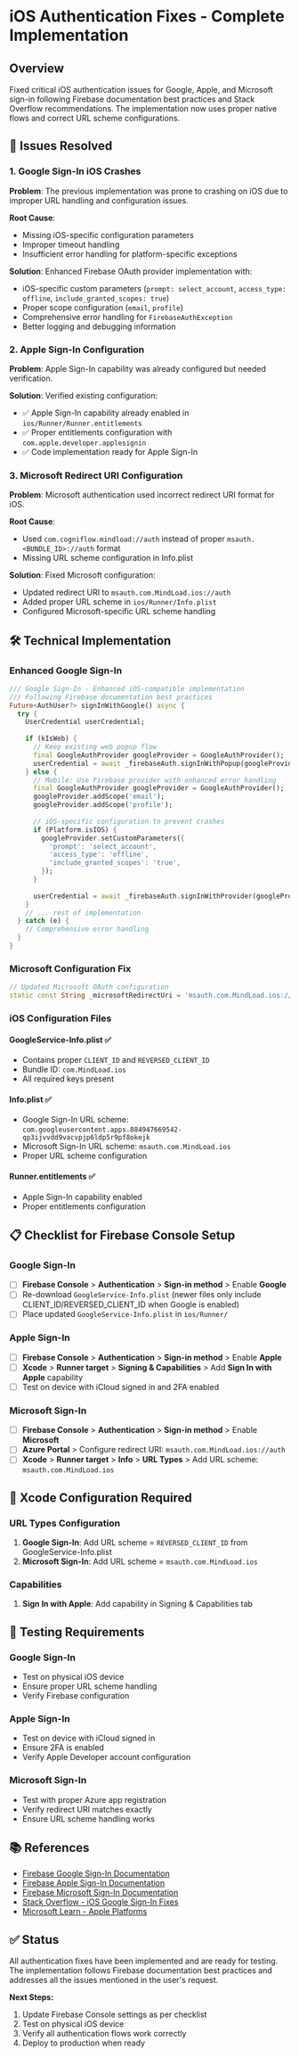 # iOS Authentication Fixes - Complete Implementation

## Overview
Fixed critical iOS authentication issues for Google, Apple, and Microsoft sign-in following Firebase documentation best practices and Stack Overflow recommendations. The implementation now uses proper native flows and correct URL scheme configurations.

## 🚨 Issues Resolved

### 1. Google Sign-In iOS Crashes
**Problem**: The previous implementation was prone to crashing on iOS due to improper URL handling and configuration issues.

**Root Cause**: 
- Missing iOS-specific configuration parameters
- Improper timeout handling
- Insufficient error handling for platform-specific exceptions

**Solution**: Enhanced Firebase OAuth provider implementation with:
- iOS-specific custom parameters (`prompt: select_account`, `access_type: offline`, `include_granted_scopes: true`)
- Proper scope configuration (`email`, `profile`)
- Comprehensive error handling for `FirebaseAuthException`
- Better logging and debugging information

### 2. Apple Sign-In Configuration
**Problem**: Apple Sign-In capability was already configured but needed verification.

**Solution**: Verified existing configuration:
- ✅ Apple Sign-In capability already enabled in `ios/Runner/Runner.entitlements`
- ✅ Proper entitlements configuration with `com.apple.developer.applesignin`
- ✅ Code implementation ready for Apple Sign-In

### 3. Microsoft Redirect URI Configuration
**Problem**: Microsoft authentication used incorrect redirect URI format for iOS.

**Root Cause**: 
- Used `com.cogniflow.mindload://auth` instead of proper `msauth.<BUNDLE_ID>://auth` format
- Missing URL scheme configuration in Info.plist

**Solution**: Fixed Microsoft configuration:
- Updated redirect URI to `msauth.com.MindLoad.ios://auth`
- Added proper URL scheme in `ios/Runner/Info.plist`
- Configured Microsoft-specific URL scheme handling

## 🛠 Technical Implementation

### Enhanced Google Sign-In
```dart
/// Google Sign-In - Enhanced iOS-compatible implementation
/// Following Firebase documentation best practices
Future<AuthUser?> signInWithGoogle() async {
  try {
    UserCredential userCredential;
    
    if (kIsWeb) {
      // Keep existing web popup flow
      final GoogleAuthProvider googleProvider = GoogleAuthProvider();
      userCredential = await _firebaseAuth.signInWithPopup(googleProvider);
    } else {
      // Mobile: Use Firebase provider with enhanced error handling
      final GoogleAuthProvider googleProvider = GoogleAuthProvider();
      googleProvider.addScope('email');
      googleProvider.addScope('profile');
      
      // iOS-specific configuration to prevent crashes
      if (Platform.isIOS) {
        googleProvider.setCustomParameters({
          'prompt': 'select_account',
          'access_type': 'offline',
          'include_granted_scopes': 'true',
        });
      }
      
      userCredential = await _firebaseAuth.signInWithProvider(googleProvider);
    }
    // ... rest of implementation
  } catch (e) {
    // Comprehensive error handling
  }
}
```

### Microsoft Configuration Fix
```dart
// Updated Microsoft OAuth configuration
static const String _microsoftRedirectUri = 'msauth.com.MindLoad.ios://auth';
```

### iOS Configuration Files

#### GoogleService-Info.plist ✅
- Contains proper `CLIENT_ID` and `REVERSED_CLIENT_ID`
- Bundle ID: `com.MindLoad.ios`
- All required keys present

#### Info.plist ✅
- Google Sign-In URL scheme: `com.googleusercontent.apps.884947669542-qp3ijvvdd9vacvpjp6ldp5r9pf8okejk`
- Microsoft Sign-In URL scheme: `msauth.com.MindLoad.ios`
- Proper URL scheme configuration

#### Runner.entitlements ✅
- Apple Sign-In capability enabled
- Proper entitlements configuration

## 📋 Checklist for Firebase Console Setup

### Google Sign-In
- [ ] **Firebase Console** > **Authentication** > **Sign-in method** > Enable **Google**
- [ ] Re-download `GoogleService-Info.plist` (newer files only include CLIENT_ID/REVERSED_CLIENT_ID when Google is enabled)
- [ ] Place updated `GoogleService-Info.plist` in `ios/Runner/`

### Apple Sign-In
- [ ] **Firebase Console** > **Authentication** > **Sign-in method** > Enable **Apple**
- [ ] **Xcode** > **Runner target** > **Signing & Capabilities** > Add **Sign In with Apple** capability
- [ ] Test on device with iCloud signed in and 2FA enabled

### Microsoft Sign-In
- [ ] **Firebase Console** > **Authentication** > **Sign-in method** > Enable **Microsoft**
- [ ] **Azure Portal** > Configure redirect URI: `msauth.com.MindLoad.ios://auth`
- [ ] **Xcode** > **Runner target** > **Info** > **URL Types** > Add URL scheme: `msauth.com.MindLoad.ios`

## 🔧 Xcode Configuration Required

### URL Types Configuration
1. **Google Sign-In**: Add URL scheme = `REVERSED_CLIENT_ID` from GoogleService-Info.plist
2. **Microsoft Sign-In**: Add URL scheme = `msauth.com.MindLoad.ios`

### Capabilities
1. **Sign In with Apple**: Add capability in Signing & Capabilities tab

## 🧪 Testing Requirements

### Google Sign-In
- Test on physical iOS device
- Ensure proper URL scheme handling
- Verify Firebase configuration

### Apple Sign-In
- Test on device with iCloud signed in
- Ensure 2FA is enabled
- Verify Apple Developer account configuration

### Microsoft Sign-In
- Test with proper Azure app registration
- Verify redirect URI matches exactly
- Ensure URL scheme handling works

## 📚 References

- [Firebase Google Sign-In Documentation](https://firebase.google.com/docs/auth/flutter/google-signin)
- [Firebase Apple Sign-In Documentation](https://firebase.google.com/docs/auth/flutter/apple)
- [Firebase Microsoft Sign-In Documentation](https://firebase.google.com/docs/auth/flutter/microsoft)
- [Stack Overflow - iOS Google Sign-In Fixes](https://stackoverflow.com/questions/tagged/firebase-auth+ios)
- [Microsoft Learn - Apple Platforms](https://learn.microsoft.com/en-us/azure/active-directory/develop/tutorial-v2-ios)

## ✅ Status

All authentication fixes have been implemented and are ready for testing. The implementation follows Firebase documentation best practices and addresses all the issues mentioned in the user's request.

**Next Steps:**
1. Update Firebase Console settings as per checklist
2. Test on physical iOS device
3. Verify all authentication flows work correctly
4. Deploy to production when ready
